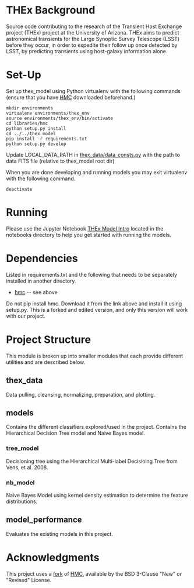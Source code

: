 # THEx Background
Source code contributing to the research of the Transient Host Exchange project (THEx) project at the University of Arizona. THEx aims to predict astronomical transients for the Large Synoptic Survey Telescope (LSST) before they occur, in order to expedite their follow up once detected by LSST, by predicting transients using host-galaxy information alone. 


# Set-Up
Set up thex_model using Python virtualenv with the following commands (ensure that you have [HMC](https://github.com/marinakiseleva/hmc) downloaded beforehand.)

```
mkdir environments
virtualenv environments/thex_env
source environments/thex_env/bin/activate
cd libraries/hmc
python setup.py install
cd ../../thex_model
pip install -r requirements.txt 
python setup.py develop
```
Update LOCAL_DATA_PATH in [thex_data/data_consts.py](thex_data/data_consts.py) with the path to data FITS file  (relative to thex_model root dir)

When you are done developing and running models you may exit virtualenv with the following command.
```
deactivate
```


# Running
Please use the Jupyter Notebook [THEx Model Intro](notebooks/THEx%20Model%20Intro.ipynb) located in the notebooks directory to help you get started with running the models.

# Dependencies
Listed in requirements.txt and the following that needs to be separately installed in another directory. 
- [hmc](https://github.com/marinakiseleva/hmc) -- see above

Do not pip install hmc. Download it from the link above and install it using setup.py. This is a forked and edited version, and only this version will work with our project.

# Project Structure
This module is broken up into smaller modules that each provide different utilities and are described below.

## thex_data 
Data pulling, cleansing, normalizing, preparation, and plotting. 

## models
Contains the different classifiers explored/used in the project. Contains the Hierarchical Decision Tree model and Naive Bayes model.

### tree_model
Decisioning tree using the Hierarchical Multi-label Decisioing Tree from Vens, et al. 2008. 

### nb_model
Naive Bayes Model using kernel density estimation to determine the feature distributions.

## model_performance
Evaluates the existing models in this project.


# Acknowledgments
This project uses a [fork](https://github.com/marinakiseleva/hmc) of [HMC](https://github.com/davidwarshaw/hmc), available by the BSD 3-Clause "New" or "Revised" License.  

